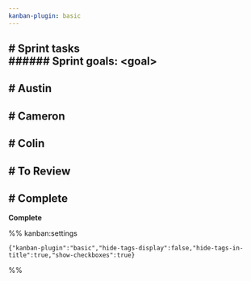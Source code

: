 ```yaml
---
kanban-plugin: basic
---
```


## # Sprint tasks<br>###### Sprint goals: \<goal>



## # Austin



## # Cameron



## # Colin



## # To Review



## # Complete

**Complete**




%% kanban:settings
```
{"kanban-plugin":"basic","hide-tags-display":false,"hide-tags-in-title":true,"show-checkboxes":true}
```
%%